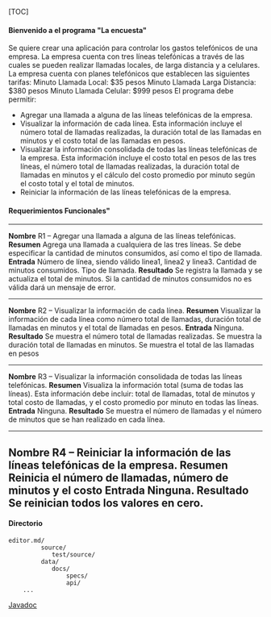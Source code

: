 [TOC]

#### Bienvenido a el programa "La encuesta"
Se quiere crear una aplicación para controlar los gastos telefónicos de una empresa. La empresa cuenta con tres líneas telefónicas a través de las cuales se pueden realizar llamadas locales, de larga distancia y a celulares.
La empresa cuenta con planes telefónicos que establecen las siguientes tarifas:
Minuto Llamada Local: $35 pesos Minuto Llamada Larga Distancia: $380 pesos Minuto Llamada Celular: $999 pesos
El programa debe permitir:
- Agregar una llamada a alguna de las líneas telefónicas de la empresa.
- Visualizar la información de cada línea. Esta información incluye el número total de llamadas realizadas, la duración total de las llamadas en minutos y el costo total de las llamadas en pesos.
- Visualizar la información consolidada de todas las líneas telefónicas de la empresa. Esta información incluye el costo total en pesos de las tres líneas, el número total de llamadas realizadas, la duración total de llamadas en minutos y el cálculo del costo promedio por minuto según el costo total y el total de minutos.
- Reiniciar la información de las líneas telefónicas de la empresa.
#### Requerimientos Funcionales"
------------------------------------------------------------------------------------------------------
**Nombre** R1 – Agregar una llamada a alguna de las líneas telefónicas.
**Resumen** Agrega una llamada a cualquiera de las tres líneas. Se debe especificar la cantidad de minutos consumidos, así como el tipo de llamada. 
**Entrada**
Número de línea, siendo válido linea1, linea2 y linea3.
Cantidad de minutos consumidos.
Tipo de llamada. 
**Resultado**
Se registra la llamada y se actualiza el total de minutos.
Si la cantidad de minutos consumidos no es válida dará un mensaje de error.

------------------------------------------------------------------------------------------------------
**Nombre** R2 – Visualizar la información de cada línea.
**Resumen** Visualizar la información de cada línea como número total de llamadas, duración total de llamadas en minutos y el total de llamadas en pesos.
**Entrada**
Ninguna.
**Resultado**
Se muestra el número total de llamadas realizadas.
Se muestra la duración total de llamadas en minutos.
Se muestra el total de las llamadas en pesos

------------------------------------------------------------------------------------------------------
**Nombre** R3 – Visualizar la información consolidada de todas las líneas telefónicas.
**Resumen** Visualiza la información total (suma de todas las líneas). Esta información debe incluir: total de llamadas, total de minutos y total costo de llamadas, y el costo promedio por minuto en todas las líneas.
**Entrada**
Ninguna.
**Resultado**
Se muestra el número de llamadas y el número de minutos que se han realizado en cada línea.

------------------------------------------------------------------------------------------------------
**Nombre**
R4 – Reiniciar la información de las líneas telefónicas de la empresa.
**Resumen**
Reinicia el número de llamadas, número de minutos y el costo 
**Entrada**
Ninguna.
**Resultado**
Se reinician todos los valores en cero.
------------------------------------------------------------------------------------------------------
#### Directorio
    editor.md/
       		 source/
        		test/source/
       		 data/
        		docs/
            		specs/
            		api/
        ...

[Javadoc](https://github.com/Erdam/L-nea-telef-nica/tree/main/LineasTelefonicas/docs/api "Javadoc")
